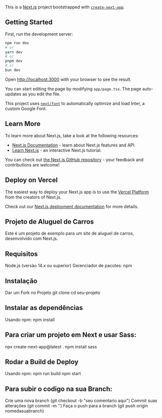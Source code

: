 This is a [Next.js](https://nextjs.org/) project bootstrapped with [`create-next-app`](https://github.com/vercel/next.js/tree/canary/packages/create-next-app).

## Getting Started

First, run the development server:

```bash
npm run dev
# or
yarn dev
# or
pnpm dev
# or
bun dev
```

Open [http://localhost:3000](http://localhost:3000) with your browser to see the result.

You can start editing the page by modifying `app/page.tsx`. The page auto-updates as you edit the file.

This project uses [`next/font`](https://nextjs.org/docs/basic-features/font-optimization) to automatically optimize and load Inter, a custom Google Font.

## Learn More

To learn more about Next.js, take a look at the following resources:

- [Next.js Documentation](https://nextjs.org/docs) - learn about Next.js features and API.
- [Learn Next.js](https://nextjs.org/learn) - an interactive Next.js tutorial.

You can check out [the Next.js GitHub repository](https://github.com/vercel/next.js/) - your feedback and contributions are welcome!

## Deploy on Vercel

The easiest way to deploy your Next.js app is to use the [Vercel Platform](https://vercel.com/new?utm_medium=default-template&filter=next.js&utm_source=create-next-app&utm_campaign=create-next-app-readme) from the creators of Next.js.

Check out our [Next.js deployment documentation](https://nextjs.org/docs/deployment) for more details.


## Projeto de Aluguel de Carros
Este é um projeto de exemplo para um site de aluguel de carros, desenvolvido com Next.js.

## Requisitos

Node.js (versão 14.x ou superior)
Gerenciador de pacotes: npm 

## Instalação
Dar um Fork no Projeto
git clone 
cd seu-projeto

## Instalar as dependências
Usando npm:
npm install

## Para criar um projeto em Next e usar Sass:
npx create-next-app@latest .
npm install sass


## Rodar a Build de Deploy
Usando npm:
npm run build
npm start

## Para subir o codigo na sua Branch:
Crie uma nova branch (git checkout -b "seu comentario aqui")
Commit suas alterações (git commit -m '')
Faça o push para a branch (git push origin nomedasuabranch)
